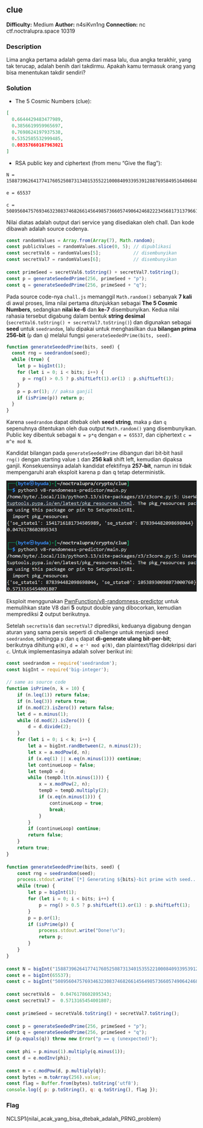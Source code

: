 ## clue
**Difficulty:** Medium
**Author:** n4siKvn1ng
**Connection:** nc ctf.noctralupra.space 10319

### Description
Lima angka pertama adalah gema dari masa lalu, dua angka terakhir, yang tak terucap, adalah benih dari takdirmu. Apakah kamu termasuk orang yang bisa menentukan takdir sendiri?

### Solution
* The 5 Cosmic Numbers (clue):

```json
[
  0.6644429483477989,
  0.3856619959965697,
  0.7698624197937538,
  0.5352585532999485,
  0.08357660167963021
]
```

* RSA public key and ciphertext (from menu “Give the flag”):

```text
N = 15887396264177417605250873134015355221000840933953912887695849516406848790376414747835245059473727919347815116203208647592420123966675130815988458230165131

e = 65537

c = 5089560475769346323083746826614564985736605749064246822234568173137966110489397126520990430822449038000366291523300789763111136460448864045342320523881054
```

Nilai diatas adalah output dari service yang disediakan oleh chall. Dan kode dibawah adalah source codenya.

```js
const randomValues = Array.from(Array(7), Math.random);
const publicValues = randomValues.slice(0, 5); // dipublikasi
const secretVal6 = randomValues[5];            // disembunyikan
const secretVal7 = randomValues[6];            // disembunyikan

const primeSeed = secretVal6.toString() + secretVal7.toString();
const p = generateSeededPrime(256, primeSeed + "p");
const q = generateSeededPrime(256, primeSeed + "q");
```

Pada source code-nya `chall.js` memanggil `Math.random()` sebanyak **7 kali** di awal proses, lima nilai pertama ditunjukkan sebagai **The 5 Cosmic Numbers**, sedangkan **nilai ke‑6** dan **ke‑7** disembunyikan. Kedua nilai rahasia tersebut digabung dalam bentuk **string desimal** (`secretVal6.toString() + secretVal7.toString()`) dan digunakan sebagai **seed** untuk `seedrandom`, lalu dipakai untuk menghasilkan dua **bilangan prima 256‑bit** (`p` dan `q`) melalui fungsi `generateSeededPrime(bits, seed)`.

```js
function generateSeededPrime(bits, seed) {
  const rng = seedrandom(seed);
  while (true) {
    let p = bigInt(1);
    for (let i = 0; i < bits; i++) {
      p = rng() > 0.5 ? p.shiftLeft(1).or(1) : p.shiftLeft(1);
    }
    p = p.or(1); // paksa ganjil
    if (isPrime(p)) return p;
  }
}
```

Karena `seedrandom` dapat ditebak oleh **seed string**, maka `p` dan `q` sepenuhnya ditentukan oleh dua output `Math.random()` yang disembunyikan. Public key dibentuk sebagai `N = p*q` dengan `e = 65537`, dan ciphertext `c = m^e mod N`.

Kandidat bilangan pada `generateSeededPrime` dibangun dari bit‑bit hasil `rng()` dengan starting value `1` dan **256 kali** shift left, kemudian dipaksa ganjil. Konsekuensinya adalah kandidat efektifnya **257‑bit**, namun ini tidak mempengaruhi arah eksploit karena p dan q tetap deterministik.

![alt text](image.png)

Eksploit menggunakan [PwnFunction/v8-randomness-predictor](https://github.com/PwnFunction/v8-randomness-predictor) untuk memulihkan state V8 dari **5** output double yang dibocorkan, kemudian memprediksi **2** output berikutnya.

Setelah `secretVal6` dan `secretVal7` diprediksi, keduanya digabung dengan aturan yang sama persis seperti di challenge untuk menjadi seed `seedrandom`, sehingga `p` dan `q` dapat **di-generate ulang bit‑per‑bit**; berikutnya dihitung `φ(N)`, `d = e⁻¹ mod φ(N)`, dan plaintext/flag didekripsi dari `c`. Untuk implementasinya adalah solver berikut ini:

```js
const seedrandom = require('seedrandom');
const bigInt = require('big-integer');

// same as source code
function isPrime(n, k = 10) {
    if (n.leq(1)) return false;
    if (n.leq(3)) return true;
    if (n.mod(2).isZero()) return false;
    let d = n.minus(1);
    while (d.mod(2).isZero()) {
        d = d.divide(2);
    }
    for (let i = 0; i < k; i++) {
        let a = bigInt.randBetween(2, n.minus(2));
        let x = a.modPow(d, n);
        if (x.eq(1) || x.eq(n.minus(1))) continue;
        let continueLoop = false;
        let tempD = d;
        while (tempD.lt(n.minus(1))) {
            x = x.modPow(2, n);
            tempD = tempD.multiply(2);
            if (x.eq(n.minus(1))) {
                continueLoop = true;
                break;
            }
        }
        if (continueLoop) continue;
        return false;
    }
    return true;
}

function generateSeededPrime(bits, seed) {
    const rng = seedrandom(seed);
    process.stdout.write(`[*] Generating ${bits}-bit prime with seed... `);
    while (true) {
        let p = bigInt(1);
        for (let i = 0; i < bits; i++) {
            p = rng() > 0.5 ? p.shiftLeft(1).or(1) : p.shiftLeft(1);
        }
        p = p.or(1);
        if (isPrime(p)) {
            process.stdout.write("Done!\n");
            return p;
        }
    }
}

const N = bigInt("15887396264177417605250873134015355221000840933953912887695849516406848790376414747835245059473727919347815116203208647592420123966675130815988458230165131");
const e = bigInt(65537);
const c = bigInt("5089560475769346323083746826614564985736605749064246822234568173137966110489397126520990430822449038000366291523300789763111136460448864045342320523881054");

const secretVal6 =  0.0476178602895343;
const secretVal7 =  0.5713165454001807;

const primeSeed = secretVal6.toString() + secretVal7.toString();

const p = generateSeededPrime(256, primeSeed + "p");
const q = generateSeededPrime(256, primeSeed + "q");
if (p.equals(q)) throw new Error("p == q (unexpected)");

const phi = p.minus(1).multiply(q.minus(1));
const d = e.modInv(phi);

const m = c.modPow(d, p.multiply(q));
const bytes = m.toArray(256).value;
const flag = Buffer.from(bytes).toString('utf8');
console.log({ p: p.toString(), q: q.toString(), flag });
```

### Flag
NCLSP1{nilai_acak_yang_bisa_dtebak_adalah_PRNG_problem}
